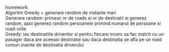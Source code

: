 homework:\
Algoritm Greedy + generare random de instante mari\
Generare random: primesc nr de roads si nr de destinatii si generez random, apoi generez random persoanele primind numarul de persoane si road-urile\
Greedy: iau destinatiile driverilor si pentru fiecare incerc sa fac match cu un pasager daca are aceeasi destinatie sau daca destinatia se afla pe un road comun inainte de destinatia driverului